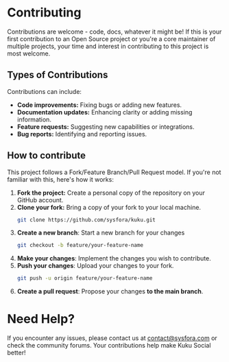 # Contributing

Contributions are welcome - code, docs, whatever it might be! If this is your first contribution to an Open Source project or you're a core maintainer of multiple projects, your time and interest in contributing to this project is most welcome.

## Types of Contributions

Contributions can include:

- **Code improvements:** Fixing bugs or adding new features.
- **Documentation updates:** Enhancing clarity or adding missing information.
- **Feature requests:** Suggesting new capabilities or integrations.
- **Bug reports:** Identifying and reporting issues.

## How to contribute

This project follows a Fork/Feature Branch/Pull Request model. If you're not familiar with this, here's how it works:

1. **Fork the project:** Create a personal copy of the repository on your GitHub account.
2. **Clone your fork:** Bring a copy of your fork to your local machine.
   ```bash
   git clone https://github.com/sysfora/kuku.git
   ```
3. **Create a new branch**: Start a new branch for your changes
   ```bash
   git checkout -b feature/your-feature-name
   ```
4. **Make your changes**: Implement the changes you wish to contribute.
5. **Push your changes**: Upload your changes to your fork.
   ```bash
   git push -u origin feature/your-feature-name
   ```
6. **Create a pull request**: Propose your changes **to the main branch**.

# Need Help?

If you encounter any issues, please contact us at contact@sysfora.com or check the community forums. Your contributions help make Kuku Social better!